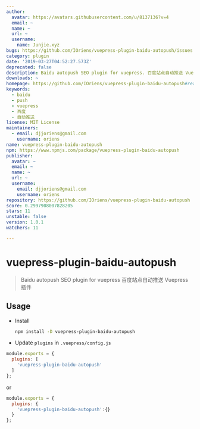 ```yaml
---
author:
  avatar: https://avatars.githubusercontent.com/u/8137136?v=4
  email: ~
  name: ~
  url: ~
  username:
    name: Junjie.xyz
bugs: https://github.com/IOriens/vuepress-plugin-baidu-autopush/issues
category: plugin
date: '2019-03-27T04:52:27.573Z'
deprecated: false
description: Baidu autopush SEO plugin for vuepress. 百度站点自动推送 Vuepress 插件。
downloads: ~
homepage: https://github.com/IOriens/vuepress-plugin-baidu-autopush#readme
keywords:
  - baidu
  - push
  - vuepress
  - 百度
  - 自动推送
license: MIT License
maintainers:
  - email: djjoriens@gmail.com
    username: oriens
name: vuepress-plugin-baidu-autopush
npm: https://www.npmjs.com/package/vuepress-plugin-baidu-autopush
publisher:
  avatar: ~
  email: ~
  name: ~
  url: ~
  username:
    email: djjoriens@gmail.com
    username: oriens
repository: https://github.com/IOriens/vuepress-plugin-baidu-autopush
score: 0.2997908007828205
stars: 11
unstable: false
version: 1.0.1
watchers: 11

---
```


# vuepress-plugin-baidu-autopush

> Baidu autopush SEO plugin for vuepress
> 百度站点自动推送 Vuepress 插件


## Usage

- Install

  ```sh
  npm install -D vuepress-plugin-baidu-autopush
  ```

-  Update `plugins` in `.vuepress/config.js`

  ```js
  module.exports = {
    plugins: [
      'vuepress-plugin-baidu-autopush'
    ]
  };
  ```
  or

  ```js
  module.exports = {
    plugins: {
      'vuepress-plugin-baidu-autopush':{}
    }
  };
  ```



